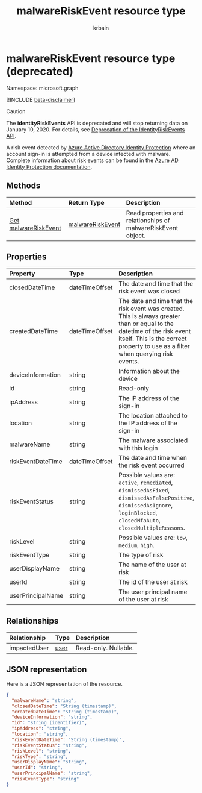 ﻿---
title: "malwareRiskEvent resource type"
description: "A risk event detected by Azure Active Directory Identity Protection where an account sign-in is attempted from a device infected with malware. Complete information about risk events can be found in the Azure AD Identity Protection documentation."
localization_priority: Normal
doc_type: resourcePageType
ms.prod: ""
author: "krbain"
---

# malwareRiskEvent resource type (deprecated)

Namespace: microsoft.graph

[!INCLUDE [beta-disclaimer](../../includes/beta-disclaimer.md)]

>[!CAUTION]
>The **identityRiskEvents** API is deprecated and will stop returning data on January 10, 2020. For details, see [Deprecation of the IdentityRiskEvents API](https://developer.microsoft.com/office/blogs/deprecatation-of-the-identityriskevents-api/).

A risk event detected by [Azure Active Directory Identity Protection](/azure/active-directory/identity-protection/overview-identity-protection) where an account sign-in is attempted from a device infected with malware. Complete information about risk events can be found in the [Azure AD Identity Protection documentation](/azure/active-directory/identity-protection/overview-identity-protection).

## Methods

| Method                                                 | Return Type                             | Description                                                   |
| :----------------------------------------------------- | :-------------------------------------- | :------------------------------------------------------------ |
| [Get malwareRiskEvent](../api/malwareriskevent-get.md) | [malwareRiskEvent](malwareriskevent.md) | Read properties and relationships of malwareRiskEvent object. |

## Properties

| Property          | Type           | Description                                                                                                                                                                                                  |
| :---------------- | :------------- | :----------------------------------------------------------------------------------------------------------------------------------------------------------------------------------------------------------- |
| closedDateTime    | dateTimeOffset | The date and time that the risk event was closed                                                                                                                                                             |
| createdDateTime   | dateTimeOffset | The date and time that the risk event was created. This is always greater than or equal to the datetime of the risk event itself. This is the correct property to use as a filter when querying risk events. |
| deviceInformation | string         | Information about the device                                                                                                                                                                                 |
| id                | string         | Read-only                                                                                                                                                                                                    |
| ipAddress         | string         | The IP address of the sign-in                                                                                                                                                                                |
| location          | string         | The location attached to the IP address of the sign-in                                                                                                                                                       |
| malwareName       | string         | The malware associated with this login                                                                                                                                                                       |
| riskEventDateTime | dateTimeOffset | The date and time when the risk event occurred                                                                                                                                                               |
| riskEventStatus   | string         | Possible values are: `active`, `remediated`, `dismissedAsFixed`, `dismissedAsFalsePositive`, `dismissedAsIgnore`, `loginBlocked`, `closedMfaAuto`, `closedMultipleReasons`.                                  |
| riskLevel         | string         | Possible values are: `low`, `medium`, `high`.                                                                                                                                                                |
| riskEventType     | string         | The type of risk                                                                                                                                                                                             |
| userDisplayName   | string         | The name of the user at risk                                                                                                                                                                                 |
| userId            | string         | The id of the user at risk                                                                                                                                                                                   |
| userPrincipalName | string         | The user principal name of the user at risk                                                                                                                                                                  |

## Relationships

| Relationship | Type            | Description          |
| :----------- | :-------------- | :------------------- |
| impactedUser | [user](user.md) | Read-only. Nullable. |

## JSON representation

Here is a JSON representation of the resource.

<!-- {
  "blockType": "resource",
  "keyProperty":"id",
  "optionalProperties": [

  ],
  "@odata.type": "microsoft.graph.malwareRiskEvent"
}-->

```json
{
  "malwareName": "string",
  "closedDateTime": "String (timestamp)",
  "createdDateTime": "String (timestamp)",
  "deviceInformation": "string",
  "id": "string (identifier)",
  "ipAddress": "string",
  "location": "string",
  "riskEventDateTime": "String (timestamp)",
  "riskEventStatus": "string",
  "riskLevel": "string",
  "riskType": "string",
  "userDisplayName": "string",
  "userId": "string",
  "userPrincipalName": "string",
  "riskEventType": "string"
}

```

<!-- uuid: 8fcb5dbc-d5aa-4681-8e31-b001d5168d79
2015-10-25 14:57:30 UTC -->

<!--
{
  "type": "#page.annotation",
  "description": "malwareRiskEvent resource",
  "keywords": "",
  "section": "documentation",
  "tocPath": "",
  "suppressions": []
}
-->
